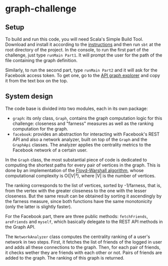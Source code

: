 graph-challenge
===============

Setup
----------------

To build and run this code, you will need Scala's Simple Build Tool. Download and install it according to the [instructions][1] and then run `sbt` at the root directory of the project. In the console, to run the first part of the challenge, just type `runMain Part1`. It will prompt the user for the path of the file containing the graph definition.

Similarly, to run the second part, type `runMain Part2` and it will ask for the Facebook access token. To get one, go to the [API graph explorer][2] and copy it from the text box on the top.

System design
-------------

The code base is divided into two modules, each in its own package:

  * `graph`: its only class, `Graph`, contains the graph computation logic for this challenge: closeness and "farness" measures as well as the ranking computation for the graph.
  * `facebook`: provides an abstraction for interacting with Facebook's REST API and also a network analyzer, built on top of the `Graph` and the `GraphApi` classes. The analyzer applies the centrality metrics to the Facebook network of a certain user.

In the `Graph` class, the most substantial piece of code is dedicated to computing the shortest paths for every pair of vertices in the graph. This is done by an implementation of the [Floyd-Warshall algorithm][3], whose computational complexity is O(|V|³), where |V| is the number of vertices. 

The ranking corresponds to the list of vertices, sorted by -1/farness, that is, from the vertex with the greater closeness to the one with the lesser closeness. But the same result can be obtained by sorting it ascendingly by the farness measure, since both functions have the same monotonicity (only the latter is slightly faster).

For the Facebook part, there are three public methods: `fetchFriends`, `areFriends` and `myself`, which basically delegate to the REST API methods in the Graph API.

The `NetworkAnalyzer` class computes the centrality ranking of a user's network in two steps. First, it fetches the list of friends of the logged in user and adds all these connections to the graph. Then, for each pair of friends, it checks wether they are friends with each other or not. Pairs of friends are added to the graph. The ranking of this graph is returned.

[1]: http://www.scala-sbt.org/release/docs/Getting-Started/Setup.html
[2]: https://developers.facebook.com/tools/explorer
[3]: http://en.wikipedia.org/wiki/Floyd%E2%80%93Warshall_algorithm